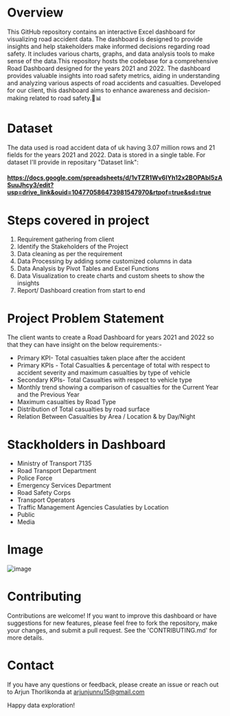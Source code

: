 # Overview
This GitHub repository contains an interactive Excel dashboard for visualizing road accident data. The dashboard is designed to provide insights and help stakeholders make informed decisions regarding road safety. It includes various charts, graphs, and data analysis tools to make sense of the data.This repository hosts the codebase for a comprehensive Road Dashboard designed for the years 2021 and 2022. The dashboard provides valuable insights into road safety metrics, aiding in understanding and analyzing various aspects of road accidents and casualties. Developed for our client, this dashboard aims to enhance awareness and decision-making related to road safety.🚗📊

# Dataset
The data used is road accident data of uk having 3.07 million rows and 21 fields for the years 2021 and 2022. Data is stored in a single table. For dataset I'll provide in repositary "Dataset link":
#### https://docs.google.com/spreadsheets/d/1vTZR1Wv6lYh12x2BOPAbl5zASuuJhcy3/edit?usp=drive_link&ouid=104770586473981547970&rtpof=true&sd=true

# Steps covered in project
  1. Requirement gathering from client
  2. Identify the Stakeholders of the Project
  3. Data cleaning as per the requirement
  4. Data Processing by adding some customized columns in data
  5. Data Analysis by Pivot Tables and Excel Functions
  6. Data Visualization to create charts and custom sheets to show the insights
  7. Report/ Dashboard creation from start to end


# Project Problem Statement
The client wants to create a Road Dashboard for years 2021 and 2022 so that they can have insight on the below requirements:-

  - Primary KPI- Total casualties taken place after the accident
  - Primary KPIs - Total Casualties & percentage of total with respect to accident severity and maximum casualties by type of vehicle
  - Secondary KPIs- Total Casualties with respect to vehicle type
  - Monthly trend showing a comparison of casualties for the Current Year and the Previous Year
  - Maximum casualties by Road Type
  - Distribution of Total casualties by road surface
  - Relation Between Casualties by Area / Location & by Day/Night

# Stackholders in Dashboard
  - Ministry of Transport 7135
  - Road Transport Department
  - Police Force
  - Emergency Services Department
  - Road Safety Corps
  - Transport Operators
  - Traffic Management Agencies Casulaties by Location
  - Public
  - Media

# Image

![image](https://github.com/ARJUN151503/Road-Accident-Dashboard-using-Excel/assets/117029530/3294b55c-93d4-40d6-8565-41e3ee467453)




# Contributing
Contributions are welcome! If you want to improve this dashboard or have suggestions for new features, please feel free to fork the repository, make your changes, and submit a pull request. See the 'CONTRIBUTING.md' for more details.

# Contact
If you have any questions or feedback, please create an issue or reach out to Arjun Thorlikonda at arjunjunnu15@gmail.com

Happy data exploration!







